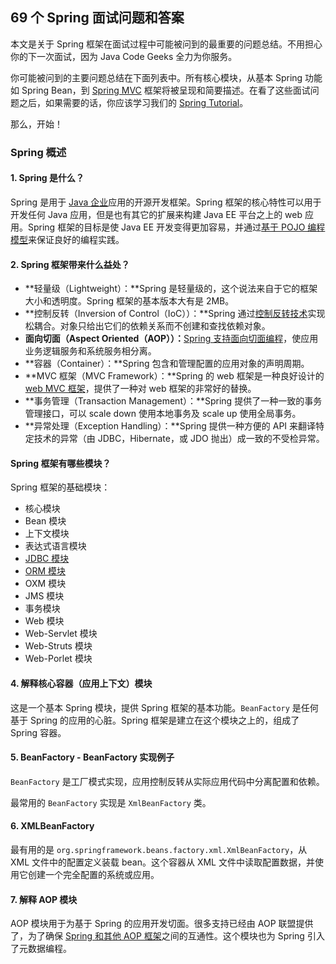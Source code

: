 ## 69 个 Spring 面试问题和答案

本文是关于 Spring 框架在面试过程中可能被问到的最重要的问题总结。不用担心你的下一次面试，因为 Java Code Geeks 全力为你服务。

你可能被问到的主要问题总结在下面列表中。所有核心模块，从基本 Spring 功能如 Spring Bean，到 [Spring MVC](http://examples.javacodegeeks.com/enterprise-java/spring/mvc/spring-mvc-hello-world-example/) 框架将被呈现和简要描述。在看了这些面试问题之后，如果需要的话，你应该学习我们的 [Spring Tutorial](http://www.javacodegeeks.com/tutorials/java-tutorials/enterprise-java-tutorials/spring-tutorials/)。

那么，开始！

### Spring 概述

#### 1. Spring 是什么？

Spring 是用于 [Java 企业](http://www.javacodegeeks.com/tutorials/java-tutorials/enterprise-java-tutorials/)应用的开源开发框架。Spring 框架的核心特性可以用于开发任何 Java 应用，但是也有其它的扩展来构建 Java EE 平台之上的 web 应用。Spring 框架的目标是使 Java EE 开发变得更加容易，并通过[基于 POJO 编程模型](http://www.javacodegeeks.com/2012/09/how-to-write-better-pojo-services.html)来保证良好的编程实践。

#### 2. Spring 框架带来什么益处？

 - **轻量级（Lightweight）：**Spring 是轻量级的，这个说法来自于它的框架大小和透明度。Spring 框架的基本版本大有是 2MB。
 - **控制反转（Inversion of Control（IoC））：**Spring 通过[控制反转技术](http://www.javacodegeeks.com/2011/08/what-is-dependency-inversion-is-it-ioc.html)实现松耦合。对象只给出它们的依赖关系而不创建和查找依赖对象。
 - **面向切面（Aspect Oriented（AOP））：**[Spring 支持面向切面编程](http://www.javacodegeeks.com/2011/01/aspect-oriented-programming-spring-aop.html)，使应用业务逻辑服务和系统服务相分离。
 - **容器（Container）：**Spring 包含和管理配置的应用对象的声明周期。
 - **MVC 框架（MVC Framework）：**Spring 的 web 框架是一种良好设计的 [web MVC 框架](http://www.javacodegeeks.com/2011/02/spring-mvc-development-tutorial.html)，提供了一种对 web 框架的非常好的替换。
 - **事务管理（Transaction Management）：**Spring 提供了一种一致的事务管理接口，可以 scale down 使用本地事务及 scale up 使用全局事务。
 - **异常处理（Exception Handling）：**Spring 提供一种方便的 API 来翻译特定技术的异常（由 JDBC，Hibernate，或 JDO 抛出）成一致的不受检异常。

#### Spring 框架有哪些模块？

Spring 框架的基础模块：

 - 核心模块
 - Bean 模块
 - 上下文模块
 - 表达式语言模块
 - [JDBC 模块](http://examples.javacodegeeks.com/enterprise-java/spring/jdbc/spring-jdbctemplate-example/)
 - [ORM 模块](http://examples.javacodegeeks.com/enterprise-java/spring/jpaorm/spring-hibernate-mysql-and-maven-showcase/)
 - OXM 模块
 - JMS 模块
 - 事务模块
 - Web 模块
 - Web-Servlet 模块
 - Web-Struts 模块
 - Web-Porlet 模块

#### 4. 解释核心容器（应用上下文）模块

这是一个基本 Spring 模块，提供 Spring 框架的基本功能。`BeanFactory` 是任何基于 Spring 的应用的心脏。Spring 框架是建立在这个模块之上的，组成了 Spring 容器。

#### 5. BeanFactory - BeanFactory 实现例子

`BeanFactory` 是工厂模式实现，应用控制反转从实际应用代码中分离配置和依赖。

最常用的 `BeanFactory` 实现是 `XmlBeanFactory` 类。

#### 6. XMLBeanFactory

最有用的是 `org.springframework.beans.factory.xml.XmlBeanFactory`，从 XML 文件中的配置定义装载 bean。这个容器从 XML 文件中读取配置数据，并使用它创建一个完全配置的系统或应用。

#### 7. 解释 AOP 模块

AOP 模块用于为基于 Spring 的应用开发切面。很多支持已经由 AOP 联盟提供了，为了确保 [Spring 和其他 AOP 框架](http://www.javacodegeeks.com/2014/02/applying-aspect-oriented-programming.html)之间的互通性。这个模块也为 Spring 引入了元数据编程。

